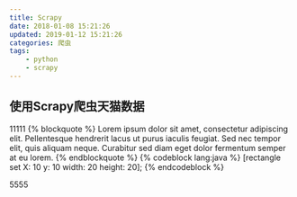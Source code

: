 ```yaml
---
title: Scrapy
date: 2018-01-08 15:21:26
updated: 2019-01-12 15:21:26
categories: 爬虫
tags:
    - python
    - scrapy
---
```


## 使用Scrapy爬虫天猫数据
11111
{% blockquote %}
Lorem ipsum dolor sit amet, consectetur adipiscing elit. Pellentesque hendrerit lacus ut purus iaculis feugiat. Sed nec tempor elit, quis aliquam neque. Curabitur sed diam eget dolor fermentum semper at eu lorem.
{% endblockquote %}
{% codeblock lang:java %}
[rectangle set
X: 10 y: 10
width: 20
height: 20];
{% endcodeblock %}
<!-- more -->
5555